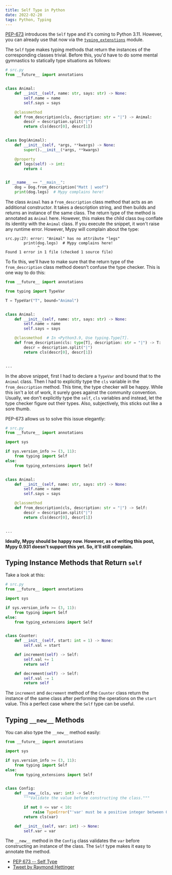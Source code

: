 ```yaml
---
title: Self Type in Python
date: 2022-02-28
tags: Python, Typing
---
```


[PEP-673](https://www.python.org/dev/peps/pep-0673/) introduces the `Self` type and it's coming to Python 3.11. However, you can already use that now via the [`typing_extenstions`](https://typing.readthedocs.io/) module.

The `Self` type makes typing methods that return the instances of the corresponding classes trivial. Before this, you'd have to do some mental gymnastics to statically type situations as follows:

```python
# src.py
from __future__ import annotations


class Animal:
    def __init__(self, name: str, says: str) -> None:
        self.name = name
        self.says = says

    @classmethod
    def from_description(cls, description: str = "|") -> Animal:
        descr = description.split("|")
        return cls(descr[0], descr[1])


class Dog(Animal):
    def __init__(self, *args, **kwargs) -> None:
        super().__init__(*args, **kwargs)

    @property
    def legs(self) -> int:
        return 4


if __name__ == "__main__":
    dog = Dog.from_description("Matt | woof")
    print(dog.legs)  # Mypy complains here!
```

The class `Animal` has a `from_description` class method that acts as an additional constructor. It takes a description string, and then builds and returns an instance of the same class. The return type of the method is annotated as `Animal` here. However, this makes the child class `Dog` conflate its identity with the `Animal` class. If you execute the snippet, it won't raise any runtime error. However, Mypy will complain about the type:

```
src.py:27: error: "Animal" has no attribute "legs"
        print(dog.legs)  # Mypy complains here!
              ^
Found 1 error in 1 file (checked 1 source file)
```

To fix this, we'll have to make sure that the return type of the `from_description` class method doesn't confuse the type checker. This is one way to do this:

```python
from __future__ import annotations

from typing import TypeVar

T = TypeVar("T", bound="Animal")


class Animal:
    def __init__(self, name: str, says: str) -> None:
        self.name = name
        self.says = says

    @classmethod  # In <Python3.9, Use typing.Type[T].
    def from_description(cls: type[T], description: str = "|") -> T:
        descr = description.split("|")
        return cls(descr[0], descr[1])


...
```

In the above snippet, first I had to declare a `TypeVar` and bound that to the `Animal` class. Then I had to explicitly type the `cls` variable in the `from_description` method. This time, the type checker will be happy. While this isn't a lot of work, it surely goes against the community convention. Usually, we don't explicitly type the `self`, `cls` variables and instead, let the type checker figure out their types. Also, subjectively, this sticks out like a sore thumb.

PEP-673 allows us to solve this issue elegantly:


```python
# src.py
from __future__ import annotations

import sys

if sys.version_info >= (3, 11):
    from typing import Self
else:
    from typing_extensions import Self


class Animal:
    def __init__(self, name: str, says: str) -> None:
        self.name = name
        self.says = says

    @classmethod
    def from_description(cls, description: str = "|") -> Self:
        descr = description.split("|")
        return cls(descr[0], descr[1])


...
```

**Ideally, Mypy should be happy now. However, as of writing this post, Mypy 0.931 doesn't support this yet. So, it'll still complain.**


## Typing Instance Methods that Return `self`

Take a look at this:

```python
# src.py
from __future__ import annotations

import sys

if sys.version_info >= (3, 11):
    from typing import Self
else:
    from typing_extensions import Self


class Counter:
    def __init__(self, start: int = 1) -> None:
        self.val = start

    def increment(self) -> Self:
        self.val += 1
        return self

    def decrement(self) -> Self:
        self.val -= 1
        return self
```

The `increment` and `decrement` method of the `Counter` class return the instance of the same class after performing the operations on the `start` value. This a perfect case where the `Self` type can be useful.


## Typing `__new__` Methods

You can also type the `__new__` method easily:

```python
from __future__ import annotations

import sys

if sys.version_info >= (3, 11):
    from typing import Self
else:
    from typing_extensions import Self


class Config:
    def __new__(cls, var: int) -> Self:
        """Validate the value before constructing the class."""

        if not 0 <= var < 10:
            raise TypeError("'var' must be a positive integer between 0 and 9")
        return cls(var)

    def __init__(self, var: int) -> None:
        self.var = var
```

The `__new__` method in the `Config` class validates the `var` before constructing an instance of the class. The `Self` type makes it easy to annotate the method.

* [PEP 673 -- Self Type](https://www.python.org/dev/peps/pep-0673/)
* [Tweet by Raymond Hettinger](https://twitter.com/raymondh/status/1491187805636407298)
